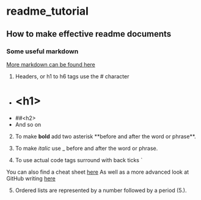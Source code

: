 # readme_tutorial
## How to make effective readme documents

### Some useful markdown
[More markdown can be found here](https://help.github.com/articles/basic-writing-and-formatting-syntax/)

1. Headers, or h1 to h6 tags use the # character
* # \<h1\>
* ##\<h2\>
* And so on

2. To make **bold** add two asterisk \*\*before and after the word or phrase\*\*.

3. To make _italic_ use \_ before and after the word or phrase.

4. To use actual code tags surround with back ticks \`

You can also find a cheat sheet [here](https://enterprise.github.com/downloads/en/markdown-cheatsheet.pdf)
As well as a more advanced look at GitHub writing [here](https://help.github.com/categories/writing-on-github/)

5. Ordered lists are represented by a number followed by a period (5\.).
